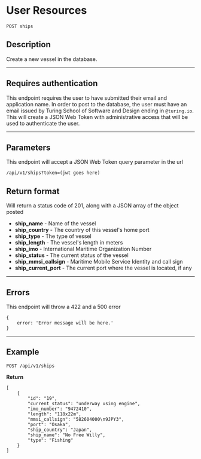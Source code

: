 # User Resources

    POST ships

## Description
Create a new vessel in the database.

***

## Requires authentication
This endpoint requires the user to have submitted their email and application name.  In order to post to the database, the user must have an email issued by Turing School of Software and Design ending in `@turing.io`.  This will create a JSON Web Token with administrative access that will be used to authenticate the user.

***

## Parameters
This endpoint will accept a JSON Web Token query parameter in the url

    /api/v1/ships?token=(jwt goes here)

## Return format

Will return a status code of 201, along with a JSON array of the object posted

- **ship_name** - Name of the vessel
- **ship_country** - The country of this vessel's home port
- **ship_type** - The type of vessel
- **ship_length** - The vessel's length in meters
- **ship_imo** - International Maritime Organization Number
- **ship_status** - The current status of the vessel
- **ship_mmsi_callsign** - Maritime Mobile Service Identity and call sign
- **ship_current_port** - The current port where the vessel is located, if any

***

## Errors
This endpoint will throw a 422 and a 500 error

```
{
    error: 'Error message will be here.'
}
```

***

## Example

    POST /api/v1/ships

**Return**

```
[
    {
        "id": "19",
        "current_status": "underway using engine",
        "imo_number": "9472410",
        "length": "118x22m",
        "mmsi_callsign": "582604000\n9JPY3",
        "port": "Osaka",
        "ship_country": "Japan",
        "ship_name": "No Free Willy",
        "type": "Fishing"
    }
]
```
